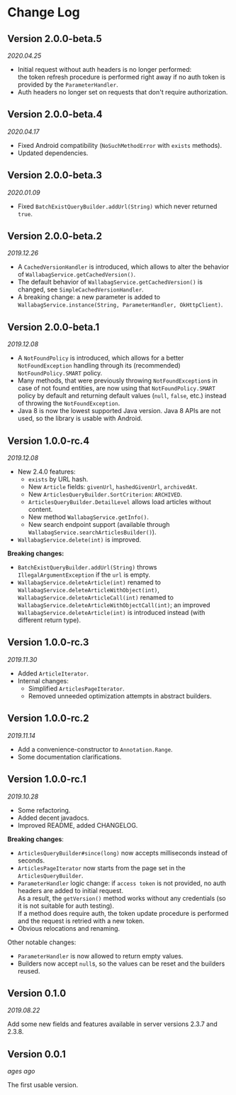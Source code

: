 # Change Log

## Version 2.0.0-beta.5

*2020.04.25*

 * Initial request without auth headers is no longer performed:  
 the token refresh procedure is performed right away if no auth token is provided by the `ParameterHandler`.
 * Auth headers no longer set on requests that don't require authorization.


## Version 2.0.0-beta.4

*2020.04.17*

 * Fixed Android compatibility (`NoSuchMethodError` with `exists` methods).
 * Updated dependencies.


## Version 2.0.0-beta.3

*2020.01.09*

 * Fixed `BatchExistQueryBuilder.addUrl(String)` which never returned `true`.


## Version 2.0.0-beta.2

*2019.12.26*

 * A `CachedVersionHandler` is introduced, which allows to alter the behavior of `WallabagService.getCachedVersion()`.
 * The default behavior of `WallabagService.getCachedVersion()` is changed, see `SimpleCachedVersionHandler`.
 * A breaking change: a new parameter is added to `WallabagService.instance(String, ParameterHandler, OkHttpClient)`.


## Version 2.0.0-beta.1

*2019.12.08*

 * A `NotFoundPolicy` is introduced, which allows for a better `NotFoundException` handling
 through its (recommended) `NotFoundPolicy.SMART` policy.
 * Many methods, that were previously throwing `NotFoundException`s in case of not found entities,
 are now using that `NotFoundPolicy.SMART` policy by default
 and returning default values (`null`, `false`, etc.) instead of throwing the `NotFoundException`.
 * Java 8 is now the lowest supported Java version.
 Java 8 APIs are not used, so the library is usable with Android.


## Version 1.0.0-rc.4

*2019.12.08*

 * New 2.4.0 features:
   * `exists` by URL hash.
   * New `Article` fields: `givenUrl`, `hashedGivenUrl`, `archivedAt`.
   * New `ArticlesQueryBuilder.SortCriterion`: `ARCHIVED`.
   * `ArticlesQueryBuilder.DetailLevel` allows load articles without content.
   * New method `WallabagService.getInfo()`.
   * New search endpoint support (available through `WallabagService.searchArticlesBuilder()`).
 * `WallabagService.delete(int)` is improved.

**Breaking changes:**

 * `BatchExistQueryBuilder.addUrl(String)` throws `IllegalArgumentException` if the `url` is empty.
 * `WallabagService.deleteArticle(int)` renamed to `WallabagService.deleteArticleWithObject(int)`,
 `WallabagService.deleteArticleCall(int)` renamed to `WallabagService.deleteArticleWithObjectCall(int)`;
 an improved `WallabagService.deleteArticle(int)` is introduced instead (with different return type).


## Version 1.0.0-rc.3

*2019.11.30*

 * Added `ArticleIterator`.
 * Internal changes:
   * Simplified `ArticlesPageIterator`.
   * Removed unneeded optimization attempts in abstract builders.


## Version 1.0.0-rc.2

*2019.11.14*

 * Add a convenience-constructor to `Annotation.Range`.
 * Some documentation clarifications.


## Version 1.0.0-rc.1

*2019.10.28*

 * Some refactoring.
 * Added decent javadocs.
 * Improved README, added CHANGELOG.

**Breaking changes**:

 * `ArticlesQueryBuilder#since(long)` now accepts milliseconds instead of seconds.
 * `ArticlesPageIterator` now starts from the page set in the `ArticlesQueryBuilder`.
 * `ParameterHandler` logic change: if `access token` is not provided, no auth headers are added to initial request.  
 As a result, the `getVersion()` method works without any credentials (so it is not suitable for auth testing).  
 If a method does require auth, the token update procedure is performed and the request is retried with a new token.
 * Obvious relocations and renaming.

Other notable changes:

 * `ParameterHandler` is now allowed to return empty values.
 * Builders now accept `null`s, so the values can be reset and the builders reused.


## Version 0.1.0

*2019.08.22*

Add some new fields and features available in server versions 2.3.7 and 2.3.8.


## Version 0.0.1

*ages ago*

The first usable version.
